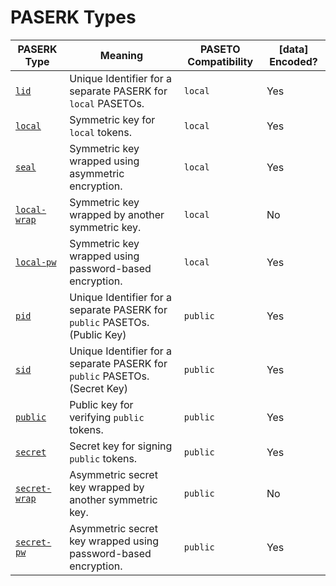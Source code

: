 # PASERK Types

| PASERK Type                           | Meaning                                                               | PASETO Compatibility | \[data\] Encoded? |  
|---------------------------------------|-----------------------------------------------------------------------|----------------------|-------------------|
| [`lid`](lid.md)                 | Unique Identifier for a separate PASERK for `local` PASETOs.                | `local`              | Yes               |
| [`local`](local.md)             | Symmetric key for `local` tokens.                                           | `local`              | Yes               |
| [`seal`](seal.md)               | Symmetric key wrapped using asymmetric encryption.                          | `local`              | Yes               |
| [`local-wrap`](local-wrap.md)   | Symmetric key wrapped by another symmetric key.                             | `local`              | No                |
| [`local-pw`](local-pw.md)       | Symmetric key wrapped using password-based encryption.                      | `local`              | Yes               |
| [`pid`](pid.md)                 | Unique Identifier for a separate PASERK for `public` PASETOs. (Public Key)  | `public`             | Yes               |
| [`sid`](sid.md)                 | Unique Identifier for a separate PASERK for `public` PASETOs. (Secret Key)  | `public`             | Yes               |
| [`public`](public.md)           | Public key for verifying `public` tokens.                                   | `public`             | Yes               |
| [`secret`](secret.md)           | Secret key for signing `public` tokens.                                     | `public`             | Yes               |
| [`secret-wrap`](secret-wrap.md) | Asymmetric secret key wrapped by another symmetric key.                     | `public`             | No                |
| [`secret-pw`](secret-pw.md)     | Asymmetric secret key wrapped using password-based encryption.              | `public`             | Yes               |
